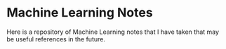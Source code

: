 # Machine Learning Notes
Here is a repository of Machine Learning notes that I have taken that may be useful references in the future.
